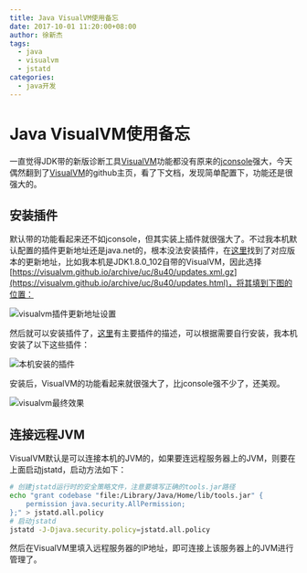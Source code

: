 ```yaml
---
title: Java VisualVM使用备忘
date: 2017-10-01 11:20:00+08:00
author: 徐新杰
tags:
  - java
  - visualvm
  - jstatd
categories:
  - java开发
---
```


# Java VisualVM使用备忘

一直觉得JDK带的新版诊断工具[VisualVM](https://visualvm.github.io)功能都没有原来的[jconsole](http://docs.oracle.com/javase/7/docs/technotes/guides/management/jconsole.html)强大，今天偶然翻到了[VisualVM](https://visualvm.github.io)的github主页，看了下文档，发现简单配置下，功能还是很强大的。

## 安装插件

默认带的功能看起来还不如jconsole，但其实装上插件就很强大了。不过我本机默认配置的插件更新地址还是java.net的，根本没法安装插件，在[这里](https://visualvm.github.io/pluginscenters.html)找到了对应版本的更新地址，比如我本机是JDK1.8.0_102自带的VisualVM，因此选择[https://visualvm.github.io/archive/uc/8u40/updates.xml.gz](https://visualvm.github.io/archive/uc/8u40/updates.html)，将其填到下图的位置：

![visualvm插件更新地址设置](http://blog-images-1252238296.cosgz.myqcloud.com/visualvm_setting.png)

然后就可以安装插件了，[这里](https://visualvm.github.io/plugins.html)有主要插件的描述，可以根据需要自行安装，我本机安装了以下这些插件：

![本机安装的插件](http://blog-images-1252238296.cosgz.myqcloud.com/visualvm_plugins.png)

安装后，VisualVM的功能看起来就很强大了，比jconsole强不少了，还美观。

![visualvm最终效果](http://blog-images-1252238296.cosgz.myqcloud.com/visualvm_display.png)

## 连接远程JVM

VisualVM默认是可以连接本机的JVM的，如果要连远程服务器上的JVM，则要在上面启动jstatd，启动方法如下：

```bash
# 创建jstatd运行时的安全策略文件，注意要填写正确的tools.jar路径
echo "grant codebase "file:/Library/Java/Home/lib/tools.jar" {
    permission java.security.AllPermission;
};" > jstatd.all.policy
# 启动jstatd
jstatd -J-Djava.security.policy=jstatd.all.policy
```

然后在VisualVM里填入远程服务器的IP地址，即可连接上该服务器上的JVM进行管理了。
